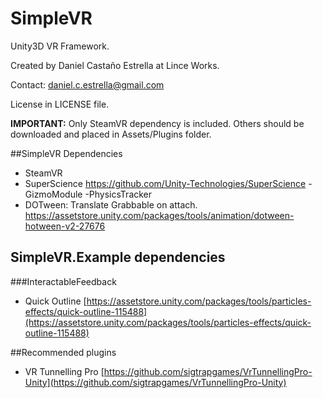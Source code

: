 # SimpleVR

Unity3D VR Framework.



Created by Daniel Castaño Estrella at Lince Works.

Contact: daniel.c.estrella@gmail.com

License in LICENSE file.



**IMPORTANT:** Only SteamVR dependency is included. Others should be downloaded and placed in Assets/Plugins folder.



##SimpleVR Dependencies

- SteamVR
- SuperScience https://github.com/Unity-Technologies/SuperScience
  -GizmoModule
  -PhysicsTracker
- DOTween: Translate Grabbable on attach. https://assetstore.unity.com/packages/tools/animation/dotween-hotween-v2-27676

## SimpleVR.Example dependencies

###InteractableFeedback

- Quick Outline [https://assetstore.unity.com/packages/tools/particles-effects/quick-outline-115488](https://assetstore.unity.com/packages/tools/particles-effects/quick-outline-115488)

##Recommended plugins

- VR Tunnelling Pro [https://github.com/sigtrapgames/VrTunnellingPro-Unity](https://github.com/sigtrapgames/VrTunnellingPro-Unity)